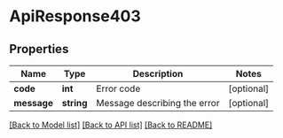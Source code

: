 # ApiResponse403

## Properties
Name | Type | Description | Notes
------------ | ------------- | ------------- | -------------
**code** | **int** | Error code | [optional] 
**message** | **string** | Message describing the error | [optional] 

[[Back to Model list]](../README.md#documentation-for-models) [[Back to API list]](../README.md#documentation-for-api-endpoints) [[Back to README]](../README.md)


